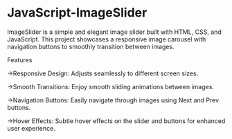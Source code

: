 # JavaScript-ImageSlider
ImageSlider is a simple and elegant image slider built with HTML, CSS, and JavaScript. This project showcases a responsive image carousel with navigation buttons to smoothly transition between images.

Features

->Responsive Design: Adjusts seamlessly to different screen sizes.

->Smooth Transitions: Enjoy smooth sliding animations between images.

->Navigation Buttons: Easily navigate through images using Next and Prev buttons.

->Hover Effects: Subtle hover effects on the slider and buttons for enhanced user experience.
